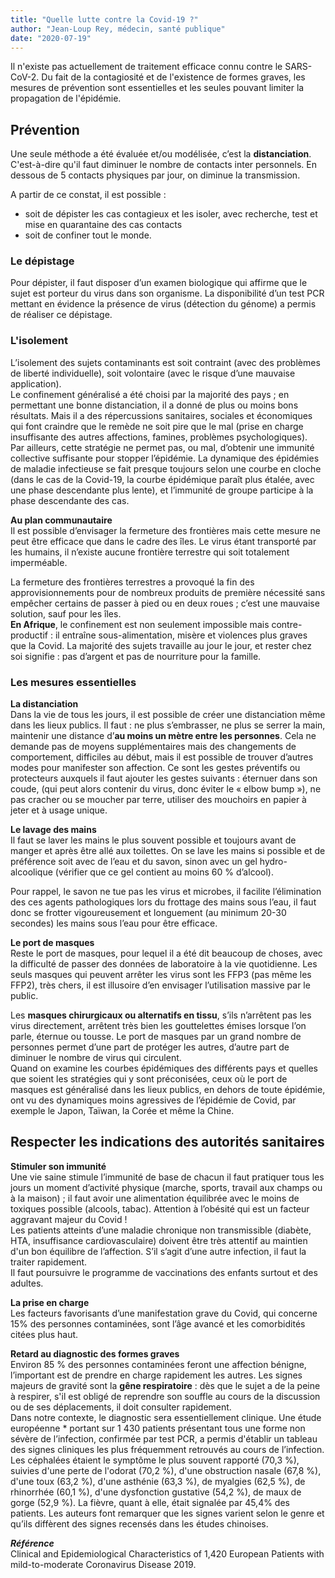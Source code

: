 ```yaml
---
title: "Quelle lutte contre la Covid-19 ?"
author: "Jean-Loup Rey, médecin, santé publique"
date: "2020-07-19"
---
```


<div class="teaser"><p>Il n'existe pas actuellement de traitement efficace connu contre le SARS-CoV-2. Du fait de la contagiosité et de l'existence de formes graves, les mesures de prévention sont essentielles et les seules pouvant limiter la propagation de l'épidémie.</p></div>

## Prévention

Une seule méthode a été évaluée et/ou modélisée, c’est la **distanciation**. C'est-à-dire qu'il faut diminuer le nombre de contacts inter personnels. En dessous de 5 contacts physiques par jour, on diminue la transmission.

A partir de ce constat, il est possible :

- soit de dépister les cas contagieux et les isoler, avec recherche, test et mise en quarantaine des cas contacts
- soit de confiner tout le monde.

### Le dépistage

Pour dépister, il faut disposer d’un examen biologique qui affirme que le sujet est porteur du virus dans son organisme. La disponibilité d’un test PCR mettant en évidence la présence de virus (détection du génome) a permis de réaliser ce dépistage.

### L'isolement

L’isolement des sujets contaminants est soit contraint (avec des problèmes de liberté individuelle), soit volontaire (avec le risque d’une mauvaise application).  
Le confinement généralisé a été choisi par la majorité des pays ; en permettant une bonne distanciation, il a donné de plus ou moins bons résultats. Mais il a des répercussions sanitaires, sociales et économiques qui font craindre que le remède ne soit pire que le mal (prise en charge insuffisante des autres affections, famines, problèmes psychologiques).  
Par ailleurs, cette stratégie ne permet pas, ou mal, d’obtenir une immunité collective suffisante pour stopper l’épidémie. La dynamique des épidémies de maladie infectieuse se fait presque toujours selon une courbe en cloche (dans le cas de la Covid-19, la courbe épidémique paraît plus étalée, avec une phase descendante plus lente), et l’immunité de groupe participe à la phase descendante des cas.

**Au plan communautaire**  
Il est possible d’envisager la fermeture des frontières mais cette mesure ne peut être efficace que dans le cadre des îles. Le virus étant transporté par les humains, il n’existe aucune frontière terrestre qui soit totalement imperméable.

La fermeture des frontières terrestres a provoqué la fin des approvisionnements pour de nombreux produits de première nécessité sans empêcher certains de passer à pied ou en deux roues ; c’est une mauvaise solution, sauf pour les îles.  
**En Afrique**, le confinement est non seulement impossible mais contre-productif : il entraîne sous-alimentation, misère et violences plus graves que la Covid. La majorité des sujets travaille au jour le jour, et rester chez soi signifie : pas d’argent et pas de nourriture pour la famille.

### Les mesures essentielles

**La distanciation**  
Dans la vie de tous les jours, il est possible de créer une distanciation même dans les lieux publics. Il faut : ne plus s’embrasser, ne plus se serrer la main, maintenir une distance d’**au moins un mètre entre les personnes**. Cela ne demande pas de moyens supplémentaires mais des changements de comportement, difficiles au début, mais il est possible de trouver d’autres modes pour manifester son affection. Ce sont les gestes préventifs ou protecteurs auxquels il faut ajouter les gestes suivants : éternuer dans son coude, (qui peut alors contenir du virus, donc éviter le « elbow bump »), ne pas cracher ou se moucher par terre, utiliser des mouchoirs en papier à jeter et à usage unique.

**Le lavage des mains**  
Il faut se laver les mains le plus souvent possible et toujours avant de manger et après être allé aux toilettes. On se lave les mains si possible et de préférence soit avec de l’eau et du savon, sinon avec un gel hydro-alcoolique (vérifier que ce gel contient au moins 60 % d’alcool).

Pour rappel, le savon ne tue pas les virus et microbes, il facilite l’élimination des ces agents pathologiques lors du frottage des mains sous l’eau, il faut donc se frotter vigoureusement et longuement (au minimum 20-30 secondes) les mains sous l’eau pour être efficace.

**Le port de masques**  
Reste le port de masques, pour lequel il a été dit beaucoup de choses, avec la difficulté de passer des données de laboratoire à la vie quotidienne. Les seuls masques qui peuvent arrêter les virus sont les FFP3 (pas même les FFP2), très chers, il est illusoire d’en envisager l’utilisation massive par le public.

Les **masques chirurgicaux ou alternatifs en tissu**, s’ils n’arrêtent pas les virus directement, arrêtent très bien les gouttelettes émises lorsque l’on parle, éternue ou tousse. Le port de masques par un grand nombre de personnes permet d’une part de protéger les autres, d’autre part de diminuer le nombre de virus qui circulent.  
Quand on examine les courbes épidémiques des différents pays et quelles que soient les stratégies qui y sont préconisées, ceux où le port de masques est généralisé dans les lieux publics, en dehors de toute épidémie, ont vu des dynamiques moins agressives de l’épidémie de Covid, par exemple le Japon, Taïwan, la Corée et même la Chine.

## Respecter les indications des autorités sanitaires

**Stimuler son immunité**  
Une vie saine stimule l’immunité de base de chacun il faut pratiquer tous les jours un moment d’activité physique (marche, sports, travail aux champs ou à la maison) ; il faut avoir une alimentation équilibrée avec le moins de toxiques possible (alcools, tabac). Attention à l’obésité qui est un facteur aggravant majeur du Covid !  
Les patients atteints d’une maladie chronique non transmissible (diabète, HTA, insuffisance cardiovasculaire) doivent être très attentif au maintien d'un bon équilibre de l’affection. S’il s’agit d’une autre infection, il faut la traiter rapidement.  
Il faut poursuivre le programme de vaccinations des enfants surtout et des adultes.

**La prise en charge**  
Les facteurs favorisants d’une manifestation grave du Covid, qui concerne 15% des personnes contaminées, sont l’âge avancé et les comorbidités citées plus haut.

**Retard au diagnostic des formes graves**  
Environ 85 % des personnes contaminées feront une affection bénigne, l’important est de prendre en charge rapidement les autres. Les signes majeurs de gravité sont la **gêne respiratoire** : dès que le sujet a de la peine à respirer, s'il est obligé de reprendre son souffle au cours de la discussion ou de ses déplacements, il doit consulter rapidement.  
Dans notre contexte, le diagnostic sera essentiellement clinique. Une étude européenne \* portant sur 1 430 patients présentant tous une forme non sévère de l’infection, confirmée par test PCR, a permis d'établir un tableau des signes cliniques les plus fréquemment retrouvés au cours de l’infection.  
Les céphalées étaient le symptôme le plus souvent rapporté (70,3 %), suivies d'une perte de l'odorat (70,2 %), d'une obstruction nasale (67,8 %), d'une toux (63,2 %), d'une asthénie (63,3 %), de myalgies (62,5 %), de rhinorrhée (60,1 %), d'une dysfonction gustative (54,2 %), de maux de gorge (52,9 %). La fièvre, quant à elle, était signalée par 45,4% des patients. Les auteurs font remarquer que les signes varient selon le genre et qu’ils diffèrent des signes recensés dans les études chinoises.

***Référence***  
Clinical and Epidemiological Characteristics of 1,420 European Patients with mild-to-moderate Coronavirus Disease 2019.
